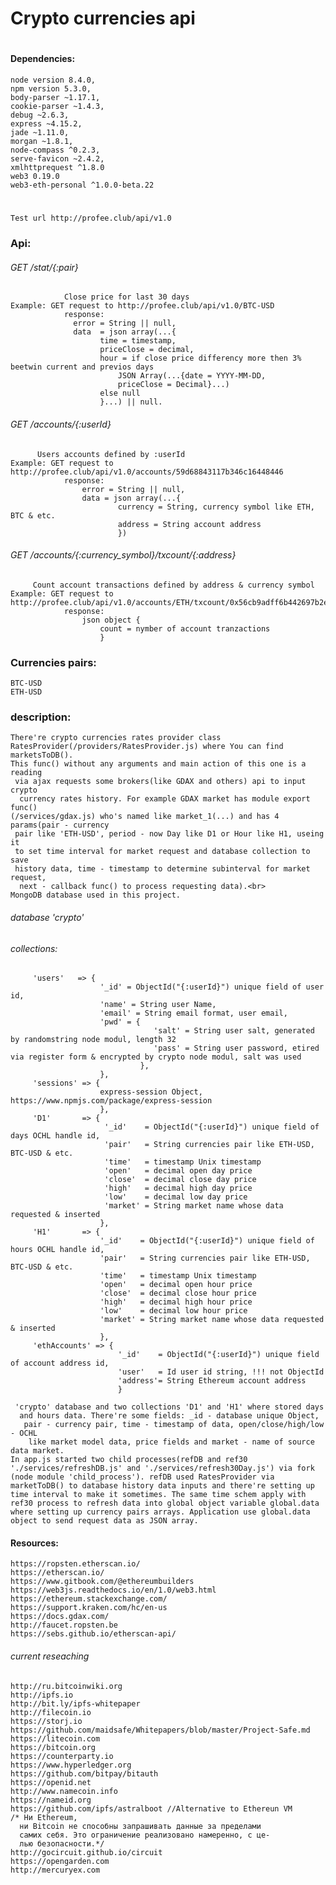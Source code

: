 # Crypto currencies api 
#
####   Dependencies:

    node version 8.4.0, 
    npm version 5.3.0,
    body-parser ~1.17.1,
    cookie-parser ~1.4.3,
    debug ~2.6.3,
    express ~4.15.2,
    jade ~1.11.0,
    morgan ~1.8.1,
    node-compass ^0.2.3,
    serve-favicon ~2.4.2,
    xmlhttprequest ^1.8.0
    web3 0.19.0
    web3-eth-personal ^1.0.0-beta.22
    
# 
    Test url http://profee.club/api/v1.0
###   Api:
   ###### GET /stat/{:pair}
                Close price for last 30 days
    Example: GET request to http://profee.club/api/v1.0/BTC-USD
                response:
                  error = String || null,
                  data  = json array(...{
                        time = timestamp,
                        priceClose = decimal,
                        hour = if close price differency more then 3% beetwin current and previos days
                            JSON Array(...{date = YYYY-MM-DD,
                            priceClose = Decimal}...)
                        else null
                        }...) || null.
   ###### GET /accounts/{:userId}
          Users accounts defined by :userId
    Example: GET request to http://profee.club/api/v1.0/accounts/59d68843117b346c16448446
                response:
                    error = String || null,
                    data = json array(...{
                            currency = String, currency symbol like ETH, BTC & etc.
                            address = String account address
                            })           
   ###### GET /accounts/{:currency_symbol}/txcount/{:address}
         Count account transactions defined by address & currency symbol
    Example: GET request to http://profee.club/api/v1.0/accounts/ETH/txcount/0x56cb9adff6b442697b2eb912a73a618a5b3bea8a
                response:
                    json object {
                        count = nymber of account tranzactions
                        }                                     
###   Currencies pairs:
    BTC-USD
    ETH-USD
###	description:
    There're crypto currencies rates provider class 
    RatesProvider(/providers/RatesProvider.js) where You can find marketsToDB(). 
    This func() without any arguments and main action of this one is a reading
     via ajax requests some brokers(like GDAX and others) api to input crypto
      currency rates history. For example GDAX market has module export func() 
    (/services/gdax.js) who's named like market_1(...) and has 4 params(pair - currency
     pair like 'ETH-USD', period - now Day like D1 or Hour like H1, useing it 
     to set time interval for market request and database collection to save 
     history data, time - timestamp to determine subinterval for market request,
      next - callback func() to process requesting data).<br>
    MongoDB database used in this project.
  ###### database 'crypto'
  ###### collections:
         'users'   => {
                        '_id' = ObjectId("{:userId}") unique field of user id,
                        'name' = String user Name,
                        'email' = String email format, user email,
                        'pwd' = {
                                    'salt' = String user salt, generated by randomstring node modul, length 32
                                    'pass' = String user password, etired via register form & encrypted by crypto node modul, salt was used
                                 },
                        },
         'sessions' => {
                        express-session Object,  https://www.npmjs.com/package/express-session
                        },
         'D1'       => {
                         '_id'    = ObjectId("{:userId}") unique field of days OCHL handle id,
                         'pair'   = String currencies pair like ETH-USD, BTC-USD & etc.
                         'time'   = timestamp Unix timestamp
                         'open'   = decimal open day price
                         'close'  = decimal close day price
                         'high'   = decimal high day price
                         'low'    = decimal low day price
                         'market' = String market name whose data requested & inserted 
                        },
         'H1'       => {
                        '_id'    = ObjectId("{:userId}") unique field of hours OCHL handle id,
                        'pair'   = String currencies pair like ETH-USD, BTC-USD & etc.
                        'time'   = timestamp Unix timestamp
                        'open'   = decimal open hour price
                        'close'  = decimal close hour price
                        'high'   = decimal high hour price
                        'low'    = decimal low hour price
                        'market' = String market name whose data requested & inserted 
                        },
         'ethAccounts' => {
                            '_id'    = ObjectId("{:userId}") unique field of account address id,
                            'user'   = Id user id string, !!! not ObjectId
                            'address'= String Ethereum account address
                            }          
     
     'crypto' database and two collections 'D1' and 'H1' where stored days
      and hours data. There're some fields: _id - database unique Object,
       pair - currency pair, time - timestamp of data, open/close/high/low - OCHL
        like market model data, price fields and market - name of source data market.
    In app.js started two child processes(refDB and ref30 './services/refreshDB.js' and './services/refresh30Day.js') via fork (node module 'child_process'). refDB used RatesProvider via marketToDB() to database history data inputs and there're setting up time interval to make it sometimes. The same time schem apply with ref30 process to refresh data into global object variable global.data where setting up currency pairs arrays. Application use global.data object to send request data as JSON array.

####    Resources:
    https://ropsten.etherscan.io/
    https://etherscan.io/
    https://www.gitbook.com/@ethereumbuilders
    https://web3js.readthedocs.io/en/1.0/web3.html
    https://ethereum.stackexchange.com/
    https://support.kraken.com/hc/en-us
    https://docs.gdax.com/
    http://faucet.ropsten.be 
    https://sebs.github.io/etherscan-api/
    
######    current reseaching
    http://ru.bitcoinwiki.org
    http://ipfs.io
    http://bit.ly/ipfs-whitepaper
    http://filecoin.io
    https://storj.io
    https://github.com/maidsafe/Whitepapers/blob/master/Project-Safe.md
    https://litecoin.com
    https://bitcoin.org
    https://counterparty.io
    https://www.hyperledger.org
    https://github.com/bitpay/bitauth
    https://openid.net
    http://www.namecoin.info
    https://nameid.org
    https://github.com/ipfs/astralboot //Alternative to Ethereun VM
    /* Ни Ethereum,
      ни Bitcoin не способны запрашивать данные за пределами
      самих себя. Это ограничение реализовано намеренно, с це-
      лью безопасности.*/
    http://gocircuit.github.io/circuit
    https://opengarden.com
    http://mercuryex.com  
    
